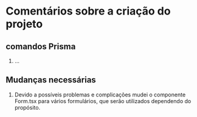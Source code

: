 # Comentários sobre a criação do projeto

## comandos Prisma

1. ...

## Mudanças necessárias

1. Devido a possíveis problemas e complicações mudei o componente Form.tsx para vários formulários, que serão utilizados dependendo do propósito.
